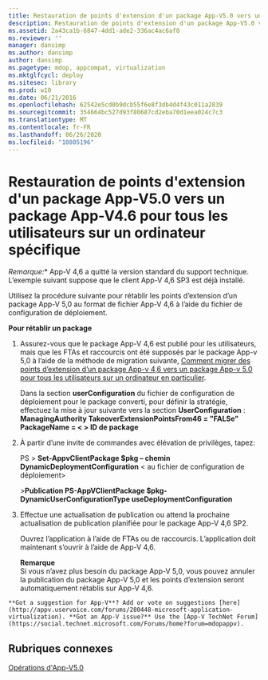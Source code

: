 ```yaml
---
title: Restauration de points d'extension d'un package App-V5.0 vers un package App-V4.6 pour tous les utilisateurs sur un ordinateur spécifique
description: Restauration de points d'extension d'un package App-V5.0 vers un package App-V4.6 pour tous les utilisateurs sur un ordinateur spécifique
ms.assetid: 2a43ca1b-6847-4dd1-ade2-336ac4ac6af0
ms.reviewer: ''
manager: dansimp
ms.author: dansimp
author: dansimp
ms.pagetype: mdop, appcompat, virtualization
ms.mktglfcycl: deploy
ms.sitesec: library
ms.prod: w10
ms.date: 06/21/2016
ms.openlocfilehash: 62542e5cd0b9dcb55f6e8f3db4d4f43c011a2839
ms.sourcegitcommit: 354664bc527d93f80687cd2eba70d1eea024c7c3
ms.translationtype: MT
ms.contentlocale: fr-FR
ms.lasthandoff: 06/26/2020
ms.locfileid: "10805196"
---
```

# Restauration de points d'extension d'un package App-V5.0 vers un package App-V4.6 pour tous les utilisateurs sur un ordinateur spécifique

*Remarque:** App-V 4,6 a quitté la version standard du support technique. L’exemple suivant suppose que le client App-V 4,6 SP3 est déjà installé.

Utilisez la procédure suivante pour rétablir les points d’extension d’un package App-V 5,0 au format de fichier App-V 4,6 à l’aide du fichier de configuration de déploiement.

**Pour rétablir un package**

1.  Assurez-vous que le package App-V 4,6 est publié pour les utilisateurs, mais que les FTAs et raccourcis ont été supposés par le package App-v 5,0 à l’aide de la méthode de migration suivante, [Comment migrer des points d’extension d’un package App-v 4,6 vers un package App-v 5,0 pour tous les utilisateurs sur un ordinateur en particulier](how-to-migrate-extension-points-from-an-app-v-46-package-to-a-converted-app-v-50-package-for-all-users-on-a-specific-computer.md).

    Dans la section **userConfiguration** du fichier de configuration de déploiement pour le package converti, pour définir la stratégie, effectuez la mise à jour suivante vers la section **UserConfiguration** : **ManagingAuthority TakeoverExtensionPointsFrom46 = "FALSe" PackageName = &lt; &gt; ID de package**

2.  À partir d’une invite de commandes avec élévation de privilèges, tapez:

    PS &gt; **Set-AppvClientPackage $pkg – chemin DynamicDeploymentConfiguration** &lt; au fichier de configuration de déploiement&gt;

    &gt;**Publication PS-AppVClientPackage $pkg-DynamicUserConfigurationType useDeploymentConfiguration**

3.  Effectue une actualisation de publication ou attend la prochaine actualisation de publication planifiée pour le package App-V 4,6 SP2.

    Ouvrez l’application à l’aide de FTAs ou de raccourcis. L’application doit maintenant s’ouvrir à l’aide de App-V 4,6.

    **Remarque**  
    Si vous n’avez plus besoin du package App-V 5,0, vous pouvez annuler la publication du package App-V 5,0 et les points d’extension seront automatiquement rétablis sur App-V 4,6.



~~~
**Got a suggestion for App-V**? Add or vote on suggestions [here](http://appv.uservoice.com/forums/280448-microsoft-application-virtualization). **Got an App-V issue?** Use the [App-V TechNet Forum](https://social.technet.microsoft.com/Forums/home?forum=mdopappv).
~~~

## Rubriques connexes


[Opérations d'App-V5.0](operations-for-app-v-50.md)









